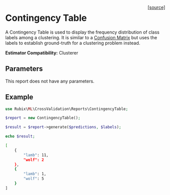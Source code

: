 <span style="float:right;"><a href="https://github.com/RubixML/RubixML/blob/master/src/CrossValidation/Reports/ContingencyTable.php">[source]</a></span>

# Contingency Table
A Contingency Table is used to display the frequency distribution of class labels among a clustering. It is similar to a [Confusion Matrix](confusion-matrix.md) but uses the labels to establish ground-truth for a clustering problem instead.

**Estimator Compatibility:** Clusterer

## Parameters
This report does not have any parameters.

## Example
```php
use Rubix\ML\CrossValidation\Reports\ContingencyTable;

$report = new ContingencyTable();

$result = $report->generate($predictions, $labels);

echo $result;
```

```sh
[
    {
        "lamb": 11,
        "wolf": 2
    },
    {
        "lamb": 1,
        "wolf": 5
    }
]
```
